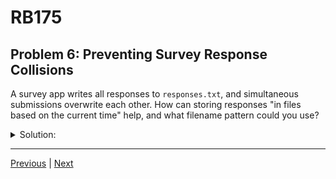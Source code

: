 # RB175
## Problem 6: Preventing Survey Response Collisions

A survey app writes all responses to `responses.txt`, and simultaneous submissions overwrite each other. How can storing responses "in files based on the current time" help, and what filename pattern could you use?

<details>
<summary>Solution:</summary>

- Use a unique filename per submission (timestamp + random suffix) to avoid write collisions.

- Example pattern: `responses/2025-10-22T15-30-12-123456_abcdef.json`

</details>

---

[Previous](05.md) | [Next](07.md)